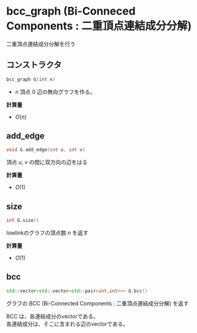 # bcc_graph (Bi-Conneced Components : 二重頂点連結成分分解)

二重頂点連結成分分解を行う  

## コンストラクタ

```cpp
bcc_graph G(int n)
```

- $n$ 頂点 $0$ 辺の無向グラフを作る。

**計算量**

- $O(n)$

## add_edge

```cpp
void G.add_edge(int u, int v)
```

頂点 $u$, $v$ の間に双方向の辺をはる   

**計算量**

- $O(1)$

## size

```cpp
int G.size()
```

lowlinkのグラフの頂点数 $n$ を返す  

**計算量** 

- $O(1)$

## bcc

```cpp
std::vector<std::vector<std::pair<int,int>>> G.bcc()
```

グラフの BCC (Bi-Connected Components : 二重頂点連結成分分解) を返す  

BCC は、各連結成分のvectorである。  
各連結成分は、そこに含まれる辺のvectorである。  


